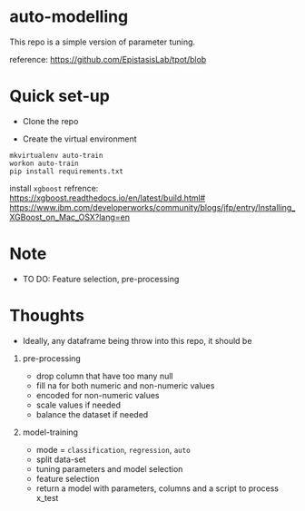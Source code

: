 # auto-modelling

This repo is a simple version of parameter tuning.

reference: https://github.com/EpistasisLab/tpot/blob

# Quick set-up

- Clone the repo

- Create the virtual environment
```
mkvirtualenv auto-train
workon auto-train
pip install requirements.txt
```
install `xgboost` 
refrence: 
https://xgboost.readthedocs.io/en/latest/build.html#
https://www.ibm.com/developerworks/community/blogs/jfp/entry/Installing_XGBoost_on_Mac_OSX?lang=en

# Note

- TO DO: Feature selection, pre-processing

# Thoughts

- Ideally, any dataframe being throw into this repo, it should be 

1. pre-processing 

    - drop column that have too many null
    - fill na for both numeric and non-numeric values
    - encoded for non-numeric values
    - scale values if needed
    - balance the dataset if needed

2. model-training

    - mode = `classification`, `regression`, `auto`
    - split data-set
    - tuning parameters and model selection
    - feature selection
    - return a model with parameters, columns and a script to process x_test 